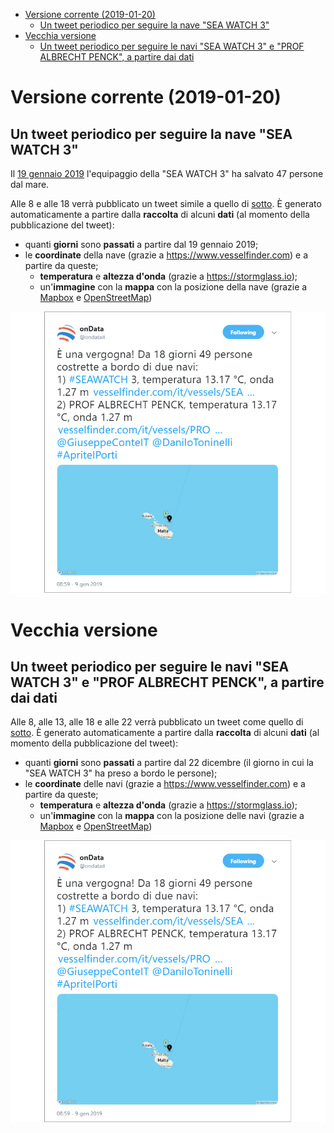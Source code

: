<!-- TOC -->

- [Versione corrente (2019-01-20)](#versione-corrente-2019-01-20)
    - [Un tweet periodico per seguire la nave "SEA WATCH 3"](#un-tweet-periodico-per-seguire-la-nave-sea-watch-3)
- [Vecchia versione](#vecchia-versione)
    - [Un tweet periodico per seguire le navi "SEA WATCH 3" e "PROF ALBRECHT PENCK", a partire dai dati](#un-tweet-periodico-per-seguire-le-navi-sea-watch-3-e-prof-albrecht-penck-a-partire-dai-dati)

<!-- /TOC -->
# Versione corrente (2019-01-20)

## Un tweet periodico per seguire la nave "SEA WATCH 3"

Il [19 gennaio 2019](https://twitter.com/SeaWatchItaly/status/1086624727874056192) l'equipaggio della "SEA WATCH 3" ha salvato 47 persone dal mare.

Alle 8 e alle 18 verrà pubblicato un tweet simile a quello di [sotto](https://twitter.com/ondatait/status/1082909680681259008). È generato automaticamente a partire dalla **raccolta** di alcuni **dati** (al momento della pubblicazione del tweet):

- quanti **giorni** sono **passati** a partire dal 19 gennaio 2019;
- le **coordinate** della nave (grazie a https://www.vesselfinder.com) e a partire da queste;
  - **temperatura** e **altezza d'onda** (grazie a https://stormglass.io);
  - un'**immagine** con la **mappa** con la posizione della nave (grazie a [Mapbox](https://www.mapbox.com/api-documentation/#static) e [OpenStreetMap](https://www.openstreetmap.org/))

[![](./imgs/tweet.png)](https://twitter.com/ondatait/status/1082909680681259008)


# Vecchia versione

## Un tweet periodico per seguire le navi "SEA WATCH 3" e "PROF ALBRECHT PENCK", a partire dai dati

Alle 8, alle 13, alle 18 e alle 22 verrà pubblicato un tweet come quello di [sotto](https://twitter.com/ondatait/status/1082909680681259008). È generato automaticamente a partire dalla **raccolta** di alcuni **dati** (al momento della pubblicazione del tweet):

- quanti **giorni** sono **passati** a partire dal 22 dicembre (il giorno in cui la "SEA WATCH 3" ha preso a bordo le persone);
- le **coordinate** delle navi (grazie a https://www.vesselfinder.com) e a partire da queste;
  - **temperatura** e **altezza d'onda** (grazie a https://stormglass.io);
  - un'**immagine** con la **mappa** con la posizione delle navi (grazie a [Mapbox](https://www.mapbox.com/api-documentation/#static) e [OpenStreetMap](https://www.openstreetmap.org/))

[![](./imgs/tweet.png)](https://twitter.com/ondatait/status/1082909680681259008)
